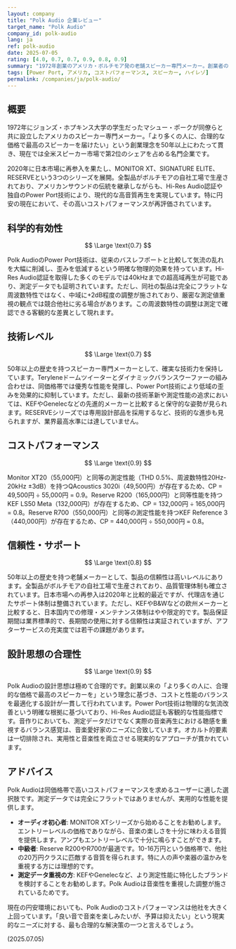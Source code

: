```yaml
---
layout: company
title: "Polk Audio 企業レビュー"
target_name: "Polk Audio"
company_id: polk-audio
lang: ja
ref: polk-audio
date: 2025-07-05
rating: [4.0, 0.7, 0.7, 0.9, 0.8, 0.9]
summary: "1972年創業のアメリカ・ボルチモア発の老舗スピーカー専門メーカー。創業者の「より多くの人に、合理的な価格で最高のスピーカーを届けたい」という理念を50年以上貫き、現在も全製品をアメリカで生産。独自のPower Port技術やHi-Res Audio認証により、エントリーレベルから本格的な音楽再生まで対応する幅広い製品ラインナップを展開しています。"
tags: [Power Port, アメリカ, コストパフォーマンス, スピーカー, ハイレゾ]
permalink: /companies/ja/polk-audio/
---
```

## 概要

1972年にジョンズ・ホプキンス大学の学生だったマシュー・ポークが同僚らと共に設立したアメリカのスピーカー専門メーカー。「より多くの人に、合理的な価格で最高のスピーカーを届けたい」という創業理念を50年以上にわたって貫き、現在では全米スピーカー市場で第2位のシェアを占める名門企業です。

2020年に日本市場に再参入を果たし、MONITOR XT、SIGNATURE ELITE、RESERVEという3つのシリーズを展開。全製品がボルチモアの自社工場で生産されており、アメリカンサウンドの伝統を継承しながらも、Hi-Res Audio認証や独自のPower Port技術により、現代的な高音質再生を実現しています。特に円安の現在において、その高いコストパフォーマンスが再評価されています。

## 科学的有効性

$$ \Large \text{0.7} $$

Polk AudioのPower Port技術は、従来のバスレフポートと比較して気流の乱れを大幅に削減し、歪みを低減するという明確な物理的効果を持っています。Hi-Res Audio認証を取得した多くのモデルでは40kHzまでの超高域再生が可能であり、測定データでも証明されています。ただし、同社の製品は完全にフラットな周波数特性ではなく、中域に+2dB程度の調整が施されており、厳密な測定値重視の観点では競合他社に劣る場合があります。この周波数特性の調整は測定で確認できる客観的な差異として現れます。

## 技術レベル

$$ \Large \text{0.7} $$

50年以上の歴史を持つスピーカー専門メーカーとして、確実な技術力を保持しています。Teryleneドームツイーターとダイナミックバランスウーファーの組み合わせは、同価格帯では優秀な性能を発揮し、Power Port技術により低域の歪みを効果的に抑制しています。ただし、最新の技術革新や測定性能の追求においては、KEFやGenelecなどの先進的メーカーと比較すると保守的な姿勢が見られます。RESERVEシリーズでは専用設計部品を採用するなど、技術的な進歩も見られますが、業界最高水準には達していません。

## コストパフォーマンス

$$ \Large \text{0.9} $$

Monitor XT20（55,000円）と同等の測定性能（THD 0.5%、周波数特性20Hz-20kHz ±3dB）を持つQAcoustics 3020i（49,500円）が存在するため、CP = 49,500円 ÷ 55,000円 = 0.9。Reserve R200（165,000円）と同等性能を持つKEF LS50 Meta（132,000円）が存在するため、CP = 132,000円 ÷ 165,000円 = 0.8。Reserve R700（550,000円）と同等の測定性能を持つKEF Reference 3（440,000円）が存在するため、CP = 440,000円 ÷ 550,000円 = 0.8。

## 信頼性・サポート

$$ \Large \text{0.8} $$

50年以上の歴史を持つ老舗メーカーとして、製品の信頼性は高いレベルにあります。全製品がボルチモアの自社工場で生産されており、品質管理体制も確立されています。日本市場への再参入は2020年と比較的最近ですが、代理店を通じたサポート体制は整備されています。ただし、KEFやB&Wなどの欧州メーカーと比較すると、日本国内での修理・メンテナンス体制はやや限定的です。製品保証期間は業界標準的で、長期間の使用に対する信頼性は実証されていますが、アフターサービスの充実度では若干の課題があります。

## 設計思想の合理性

$$ \Large \text{0.9} $$

Polk Audioの設計思想は極めて合理的です。創業以来の「より多くの人に、合理的な価格で最高のスピーカーを」という理念に基づき、コストと性能のバランスを最適化する設計が一貫して行われています。Power Port技術は物理的な気流改善という明確な根拠に基づいており、Hi-Res Audio認証も客観的な性能指標です。音作りにおいても、測定データだけでなく実際の音楽再生における聴感を重視するバランス感覚は、音楽愛好家のニーズに合致しています。オカルト的要素は一切排除され、実用性と音楽性を両立させる現実的なアプローチが貫かれています。

## アドバイス

Polk Audioは同価格帯で高いコストパフォーマンスを求めるユーザーに適した選択肢です。測定データでは完全にフラットではありませんが、実用的な性能を提供します。

- **オーディオ初心者**: MONITOR XTシリーズから始めることをお勧めします。エントリーレベルの価格でありながら、音楽の楽しさを十分に味わえる音質を提供します。アンプもエントリーレベルで十分に鳴らすことができます。
- **中級者**: Reserve R200やR700が最適です。10-16万円という価格帯で、他社の20万円クラスに匹敵する音質を得られます。特に人の声や楽器の温かみを重視する方には理想的です。
- **測定データ重視の方**: KEFやGenelecなど、より測定性能に特化したブランドを検討することをお勧めします。Polk Audioは音楽性を重視した調整が施されているためです。

現在の円安環境においても、Polk Audioのコストパフォーマンスは他社を大きく上回っています。「良い音で音楽を楽しみたいが、予算は抑えたい」という現実的なニーズに対する、最も合理的な解決策の一つと言えるでしょう。

(2025.07.05)
